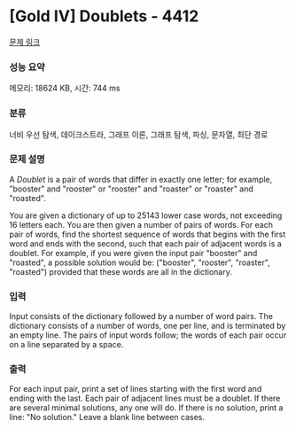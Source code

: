 # [Gold IV] Doublets - 4412 

[문제 링크](https://www.acmicpc.net/problem/4412) 

### 성능 요약

메모리: 18624 KB, 시간: 744 ms

### 분류

너비 우선 탐색, 데이크스트라, 그래프 이론, 그래프 탐색, 파싱, 문자열, 최단 경로

### 문제 설명

<p>A <em>Doublet</em> is a pair of words that differ in exactly one letter; for example, "booster" and "rooster" or "rooster" and "roaster" or "roaster" and "roasted".</p>

<p>You are given a dictionary of up to 25143 lower case words, not exceeding 16 letters each. You are then given a number of pairs of words. For each pair of words, find the shortest sequence of words that begins with the first word and ends with the second, such that each pair of adjacent words is a doublet. For example, if you were given the input pair "booster" and "roasted", a possible solution would be: ("booster", "rooster", "roaster", "roasted") provided that these words are all in the dictionary.</p>

### 입력 

 <p>Input consists of the dictionary followed by a number of word pairs. The dictionary consists of a number of words, one per line, and is terminated by an empty line. The pairs of input words follow; the words of each pair occur on a line separated by a space.</p>

### 출력 

 <p>For each input pair, print a set of lines starting with the first word and ending with the last. Each pair of adjacent lines must be a doublet. If there are several minimal solutions, any one will do. If there is no solution, print a line: "No solution." Leave a blank line between cases.</p>

